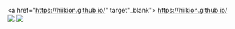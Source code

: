 <a href="https://hiikion.github.io/" target"_blank">
  https://hiikion.github.io/
</a>
<a href="#">
  <img align="center" src="https://github-readme-stats.vercel.app/api?username=hiikion&show_icons=true&theme=dark&count_private=true" />
</a>
<a href="#">
  <img align="center" src="https://github-readme-stats.vercel.app/api/top-langs/?username=hiikion&layout=compact&theme=dark" />
</a>
